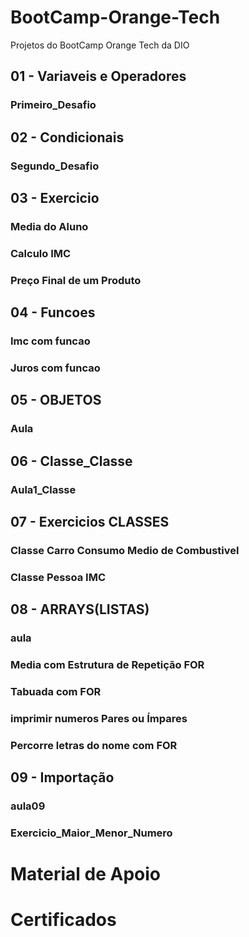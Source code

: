 # BootCamp-Orange-Tech
Projetos do BootCamp Orange Tech da DIO

## 01 - Variaveis e Operadores
 ###  Primeiro_Desafio

## 02 - Condicionais
 ###  Segundo_Desafio

## 03 - Exercicio
 ###  Media do Aluno 
 ###  Calculo IMC
 ###  Preço Final de um Produto

## 04 - Funcoes
 ### Imc com funcao 
 ### Juros com funcao

## 05 - OBJETOS
 ### Aula 

## 06 - Classe_Classe
 ### Aula1_Classe

## 07 - Exercicios CLASSES
 ### Classe Carro Consumo Medio de Combustivel
 ### Classe Pessoa IMC 

## 08 - ARRAYS(LISTAS)
 ### aula
 ### Media com Estrutura de Repetição FOR
 ### Tabuada com FOR
 ### imprimir numeros Pares ou Ímpares 
 ### Percorre letras do nome com FOR

## 09 - Importação 
 ### aula09
 ### Exercicio_Maior_Menor_Numero


# Material de Apoio

# Certificados

 
